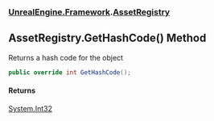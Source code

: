 ### [UnrealEngine.Framework](UnrealEngine_Framework.md 'UnrealEngine.Framework').[AssetRegistry](AssetRegistry.md 'UnrealEngine.Framework.AssetRegistry')
## AssetRegistry.GetHashCode() Method
Returns a hash code for the object  
```csharp
public override int GetHashCode();
```
#### Returns
[System.Int32](https://docs.microsoft.com/en-us/dotnet/api/System.Int32 'System.Int32')  
